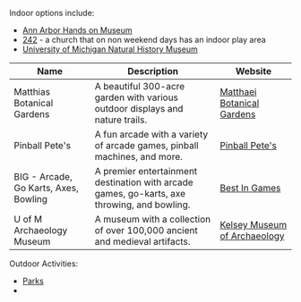 Indoor options include:
- [Ann Arbor Hands on Museum](https://discoverscienceandnature.org/)
- [242](https://242community.com/locations/ann-arbor/) - a church that on non weekend days has an indoor play area
- [University of Michigan Natural History Museum](https://lsa.umich.edu/ummnh/)

| **Name** | **Description** | **Website** |
|----------|-----------------|-------------|
| Matthias Botanical Gardens | A beautiful 300-acre garden with various outdoor displays and nature trails. | [Matthaei Botanical Gardens](https://mbgna.umich.edu/) |
| Pinball Pete's | A fun arcade with a variety of arcade games, pinball machines, and more. | [Pinball Pete's](https://www.pinballpetes.org/) |
| BIG - Arcade, Go Karts, Axes, Bowling | A premier entertainment destination with arcade games, go-karts, axe throwing, and bowling. | [Best In Games](https://bestingames.com/) |
| U of M Archaeology Museum | A museum with a collection of over 100,000 ancient and medieval artifacts. | [Kelsey Museum of Archaeology](https://lsa.umich.edu/kelsey/) |


Outdoor Activities:
- [Parks](https://www.a2gov.org/departments/Parks-Recreation/parks-places/Pages/default.aspx)
- 
